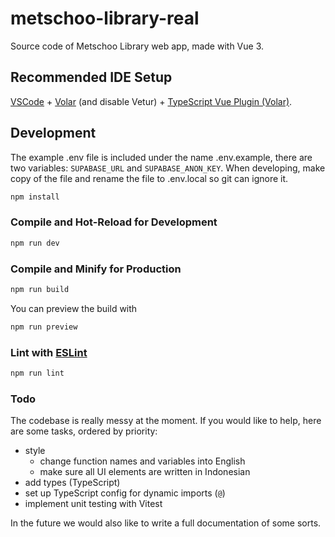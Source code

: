 # metschoo-library-real

Source code of Metschoo Library web app, made with Vue 3.

## Recommended IDE Setup

[VSCode](https://code.visualstudio.com/) + [Volar](https://marketplace.visualstudio.com/items?itemName=Vue.volar)
(and disable Vetur) + [TypeScript Vue Plugin (Volar)](https://marketplace.visualstudio.com/items?itemName=Vue.vscode-typescript-vue-plugin).

## Development

The example .env file is included under the name .env.example, there are two variables: `SUPABASE_URL` and
`SUPABASE_ANON_KEY`. When developing, make copy of the file and rename the file to .env.local so git can ignore it.

```sh
npm install
```

### Compile and Hot-Reload for Development

```sh
npm run dev
```

### Compile and Minify for Production

```sh
npm run build
```

You can preview the build with

```sh
npm run preview
```

### Lint with [ESLint](https://eslint.org/)

```sh
npm run lint
```

### Todo

The codebase is really messy at the moment. If you would like to help, here are
some tasks, ordered by priority:

- style
  - change function names and variables into English
  - make sure all UI elements are written in Indonesian
- add types (TypeScript)
- set up TypeScript config for dynamic imports (`@`)
- implement unit testing with Vitest

In the future we would also like to write a full documentation of some sorts.
